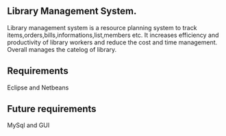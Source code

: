 ## Library Management System.
Library management system is a resource planning system to track items,orders,bills,informations,list,members etc.
It increases efficiency and productivity of library workers and reduce the cost and time management.
Overall manages the catelog of library.
## Requirements
Eclipse and Netbeans
## Future requirements
MySql and GUI
